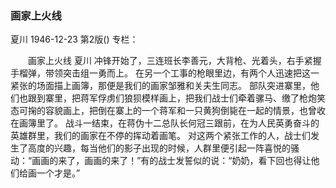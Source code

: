 ### 画家上火线
夏川
1946-12-23
第2版()
专栏：

　　画家上火线
    夏川
    冲锋开始了，三连班长李善元，大背枪、光着头，右手紧握手榴弹，带领突击组一勇而上。
    在另一个工事的枪眼里边，有两个人迅速把这一紧张的场面描上画簿，那便是我们的画家邹雅和关夫生同志。
    部队突进寨里，他们也跟到寨里，把蒋军俘虏们狼狈模样画上，把我们战士们牵着骡马、缴了枪炮笑态可掬的容貌画上，把倒在寨上的一个蒋军和一只黄狗倒毙在一起的情景，也曾收在画簿里了。
    战斗一结束，在蒋伪十二总队长何冠三跟前，在为人民英勇奋斗的英雄群里，我们的画家在不停的挥动着画笔。
    对这两个紧张工作的人，战士们发生了高度的兴趣，每当他们的影子出现的时候，人群里便引起一阵喜悦的骚动：“画画的来了，画画的来了！”有的战士发誓似的说：“奶奶，看下回也得让他们给画一个才是。”
